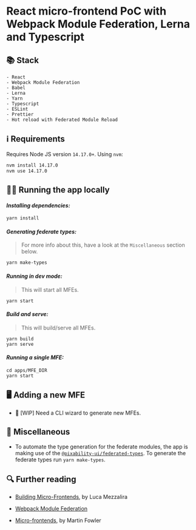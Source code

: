# React micro-frontend PoC with Webpack Module Federation, Lerna and Typescript

## 📚 Stack

```
- React
- Webpack Module Federation
- Babel
- Lerna
- Yarn
- Typescript
- ESLint
- Prettier
- Hot reload with Federated Module Reload
```

## ℹ️ Requirements

Requires Node JS version `14.17.0+`. Using `nvm`:

```sh
nvm install 14.17.0
nvm use 14.17.0
```

## 🏃‍♀️ Running the app locally

#### _Installing dependencies:_

```
yarn install
```

#### _Generating federate types:_

> For more info about this, have a look at the `Miscellaneous` section below.

```
yarn make-types
```

#### _Running in dev mode:_

> This will start all MFEs.

```
yarn start
```

#### _Build and serve:_

> This will build/serve all MFEs.

```
yarn build
yarn serve
```

#### _Running a single MFE:_

```
cd apps/MFE_DIR
yarn start
```

## 🖥 Adding a new MFE

- 🚧 [WIP] Need a CLI wizard to generate new MFEs.

## 🧩 Miscellaneous

- To automate the type generation for the federate modules, the app is making use of the [`@pixability-ui/federated-types`](https://github.com/pixability/federated-types). To generate the federate types run `yarn make-types`.

## 🔍 Further reading

- [Building Micro-Frontends](https://www.oreilly.com/library/view/building-micro-frontends/9781492082989/), by Luca Mezzalira

- [Webpack Module Federation](https://webpack.js.org/concepts/module-federation/)

- [Micro-frontends](https://martinfowler.com/articles/micro-frontends.html), by Martin Fowler
